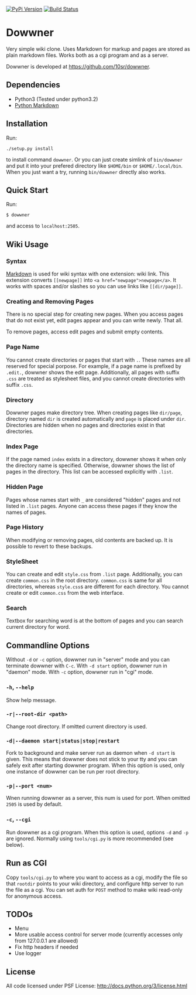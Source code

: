 [![PyPi Version](https://img.shields.io/pypi/v/dowwner.svg)](https://pypi.python.org/pypi/dowwner)
[![Build Status](https://travis-ci.org/10sr/dowwner.svg?branch=master)](https://travis-ci.org/10sr/dowwner)

Dowwner
=======

Very simple wiki clone.
Uses Markdown for markup and pages are stored as plain markdown files.
Works both as a cgi program and as a server.

Dowwner is developed at <https://github.com/10sr/dowwner>.



Dependencies
------------

* Python3 (Tested under python3.2)
* [Python Markdown](http://pythonhosted.org/Markdown/)



Installation
------------

Run:

    ./setup.py install

to install command `dowwner`. Or you can just create simlink of
`bin/dowwner` and put it into your prefered directory like `$HOME/bin` or
`$HOME/.local/bin`. When you just want a try, running `bin/dowwner`
directly also works.



Quick Start
-----------

Run:

    $ dowwner

and access to `localhost:2505`.



Wiki Usage
----------


### Syntax

[Markdown](http://daringfireball.net/projects/markdown/) is used for wiki
syntax with one extension: wiki link.
This extension converts `[[newpage]]` into `<a href="newpage">newpage</a>`.
It works with spaces and/or slashes so you can use links like `[[dir/page]]`.


### Creating and Removing Pages

There is no special step for creating new pages. When you access pages that do
not exist yet, edit pages appear and you can write newly. That all.

To remove pages, access edit pages and submit empty contents.


### Page Name

You cannot create directories or pages that start with `.`. These names are all
reserved for special porpose. For example, if a page name is prefixed by
`.edit.`, dowwner shows the edit page. Additionally, all pages with suffix
`.css` are treated as stylesheet files, and you cannot create directories with
suffix `.css`.


### Directory

Dowwner pages make directory tree. When creating pages like `dir/page`,
directory named `dir` is created automatically and `page` is placed under `dir`.
Directories are hidden when no pages and directories exist in that directories.


### Index Page

If the page named `index` exists in a directory, dowwner shows it when only the
directory name is specified.
Otherwise, dowwner shows the list of pages in the directory. This list can be
accessed explicitly with `.list`.


### Hidden Page

Pages whose names start with `_` are considered "hidden" pages and not listed in
`.list` pages. Anyone can access these pages if they know the names of pages.


### Page History

When modifying or removing pages, old contents are backed up. It is possible to
revert to these backups.


### StyleSheet

You can create and edit `style.css` from `.list` page. Additionally, you can
create `common.css` in the root directory. `common.css` is same for all
directories, whereas `style.css`s are different for each directory. You cannot
create or edit `common.css` from the web interface.


### Search

Textbox for searching word is at the bottom of pages and you can search current
directory for word.



Commandline Options
-------------------

Without `-d` or `-c` option, dowwner run in "server" mode and you can
terminate dowwner with `C-c`. With `-d start` option, dowwner run in "daemon"
mode. With `-c` option, dowwner run in "cgi" mode.


### `-h`, `--help`

Show help message.


### `-r|--root-dir <path>`

Change root directory. If omitted current directory is used.


### `-d|--daemon start|status|stop|restart`

Fork to background and make server run as daemon when `-d start` is given.
This means that dowwner does not stick to your tty and you can safely exit after
starting dowwner program.
When this option is used, only one instance of dowwner can be run per root
directory.


### `-p|--port <num>`

Wnen running dowwner as a server, this num is used for port. When omitted `2505`
is used by default.


### `-c`, `--cgi`

Run dowwner as a cgi program. When this option is used, options `-d` and `-p`
are ignored. Normally using `tools/cgi.py` is more recommended (see below).



Run as CGI
----------

Copy `tools/cgi.py` to where you want to access as a cgi,
modify the file so that `rootdir` points to your wiki directory, and configure
http server to run the file as a cgi. You can set auth for `POST` method to make
wiki read-only for anonymous access.



TODOs
-----

* Menu
* More usable access control for server mode (currently accesses only from
127.0.0.1 are allowed)
* Fix http headers if needed
* Use logger



License
-------

All code licensed under PSF License: <http://docs.python.org/3/license.html>
